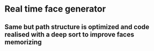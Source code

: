 # Real time face generator
## Same but path structure is optimized and code realised with a deep sort to improve faces memorizing